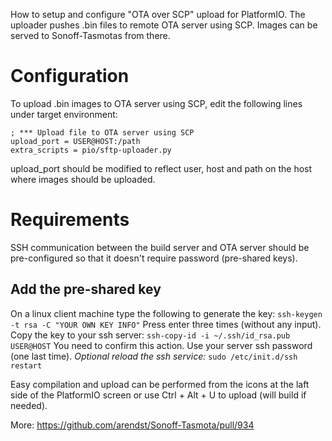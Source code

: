 How to setup and configure "OTA over SCP" upload for PlatformIO. The uploader pushes .bin files to remote OTA server using SCP. Images can be served to Sonoff-Tasmotas from there.

# Configuration
To upload .bin images to OTA server using SCP, edit the following lines under target environment:
```
; *** Upload file to OTA server using SCP
upload_port = USER@HOST:/path
extra_scripts = pio/sftp-uploader.py
```
upload_port should be modified to reflect user, host and path on the host where images should be uploaded.

# Requirements
SSH communication between the build server and OTA server should be pre-configured so that it doesn't require password (pre-shared keys).

## Add the pre-shared key
On a linux client machine type the following to generate the key:
`ssh-keygen -t rsa -C "YOUR OWN KEY INFO"`
Press enter three times (without any input).
Copy the key to your ssh server:
`ssh-copy-id -i ~/.ssh/id_rsa.pub USER@HOST`
You need to confirm this action. Use your server ssh password (one last time).
_Optional reload the ssh service:_
`sudo /etc/init.d/ssh restart`

Easy compilation and upload can be performed from the icons at the laft side of the PlatformIO screen or use Ctrl + Alt + U to upload (will build if needed).

More: https://github.com/arendst/Sonoff-Tasmota/pull/934